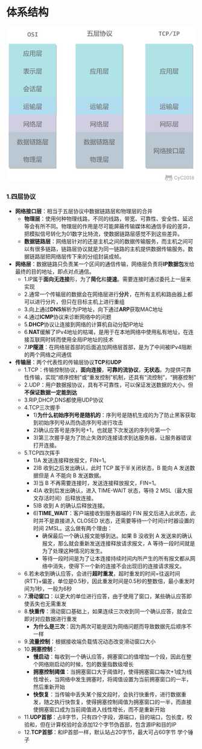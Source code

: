 # 体系结构
![TCP/IP体系结构](https://github.com/lmwis/data-structure-and-algorithm/blob/main/%E7%BD%91%E7%BB%9C/pic/TCPIP%E4%BD%93%E7%B3%BB%E7%BB%93%E6%9E%84.png)
### 1.四层协议
- **网络接口层**：相当于五层协议中数据链路层和物理层的合并
    - **物理层**：使用何种物理线路，不同的线路，带宽、可靠性、安全性、延迟等会有所不同。物理层的作用是尽可能屏蔽传输媒体和通信手段的差异，把模拟信号转化为01数字比特流，使数据链路层感觉不到这些差异。
    - **数据链路层**：网络层针对的还是主机之间的数据传输服务，而主机之间可以有很多链路，链路层协议就是为同一链路的主机提供数据传输服务。数据链路层把网络层传下来的分组封装成帧。
- **网络层**：数据链路只负责某一个区间的通信传输，网络层负责将**IP数据包**发给最终的目的地址，即点对点通信。
    - 1.IP属于**面向无连接**形，为了**简化**和**提速**。需要连接时通过委托上一层来实现
    - 2.通常一个传输层的数据会在网络层进行**分片**，在所有主机和路由器上都可以进行分片，但只在目标主机上进行重组
    - 3.向上通过**DNS**解析为IP地址，向下通过**ARP**获取MAC地址
    - 4.通过**ICMP**协议来诊断网络中的问题
    - 5.**DHCP**协议让连接到网络的计算机自动分配IP地址
    - 6.**NAT**缓解了IPv4地址的枯竭，是用于在本地网络中使用私有地址，在连接互联网时转而使用全局IP地址的技术
    - 7.**IP隧道**：在网络层首部的后面追加网络层首部，是为了中间被IPv4阻断的两个网络之间通信
- **传输层**：两个代表性的传输层协议**TCP**和**UDP**
    - 1.TCP：传输控制协议，**面向连接**，**可靠的流协议**，**无状态**。为提供可靠性传输，实现“顺序控制”或“重发控制”机制，还具有“流控制”，“拥塞控制”
    - 2.UDP：用户数据报协议，具有不可靠性，可以保证发送数据的大小，但**不保证数据一定能到达**
    - 3.RIP,DHCP,DNS都使用UDP协议
    - 4.TCP三次握手
        - 1)**为什么初始序列号是随机的**：序列号是随机生成的为了防止黑客获取到初始序列号从而伪造序列号进行攻击
        - 2)确认应答号是序列号+1，也就是下次发送的序列号第一个
        - 3)第三次握手是为了防止失效的连接请求到达服务器，让服务器错误打开连接。
    - 5.TCP四次挥手
        - 1)A 发送连接释放报文，FIN=1。
        - 2)B 收到之后发出确认，此时 TCP 属于半关闭状态，B 能向 A 发送数据但是 A 不能向 B 发送数据。
        - 3)当 B 不再需要连接时，发送连接释放报文，FIN=1。
        - 4)A 收到后发出确认，进入 TIME-WAIT 状态，等待 2 MSL（最大报文存活时间）后释放连接。
        - 5)B 收到 A 的确认后释放连接。
        - 6)**TIME_WAIT**：客户端接收到服务器端的 FIN 报文后进入此状态，此时并不是直接进入 CLOSED 状态，还需要等待一个时间计时器设置的时间 2MSL。这么做有两个理由：
            - 确保最后一个确认报文能够到达。如果 B 没收到 A 发送来的确认报文，那么就会重新发送连接释放请求报文，A 等待一段时间就是为了处理这种情况的发生。
            - 等待一段时间是为了让本连接持续时间内所产生的所有报文都从网络中消失，使得下一个新的连接不会出现旧的连接请求报文。
    - 6.若未收到确认应答，会进行**超时重发**，超时重发的时间=往返时间(RTT)+偏差，单位是0.5秒，因此重发时间是0.5秒的整数倍，最小重发时间为1秒，一般为6秒
    - 7.**滑动窗口**：以更大的单位进行应答，由于使用了窗口，某些确认应答即使丢失也无需重发
    - 8.**快重传**：滑动窗口基础上，如果连续三次收到同一个确认应答，就会立即对对应数据进行重发
        - **为什么是三次**：因为两次可能是因为网络问题而导致数据先后顺序不一样
    - 9.**流量控制**：根据接收端负载情况动态改变滑动窗口大小
    - 10.**拥塞控制**：
        - **慢启动**：每收到一个确认应答，拥塞窗口的值增加一个段，因此在整个网络刚启动的时候，包的数量指数级增长
        - **拥塞控制阈值**：当拥塞窗口大于阈值时，使得拥塞窗口每次+1成为线性增长，当网络中发生拥塞时，将阈值设置为当前拥塞窗口的一半，然后重新开始
        - **快恢复**：当传输中丢失某个报文段时，会执行快重传，进行数据重发，随之执行快恢复，使得拥塞控制阈值为拥塞窗口的一半，而直接使拥塞窗口成为当前阈值进入线性增长，而不是重新开始
    - 11.**UDP首部**：占8字节，只有四个字段，源端口，目的端口，包长度，校验和，但在计算校验时会添加12个字节伪首部，包含源IP和目的IP
    - 12.**TCP首部**：和IP首部一样，默认站占20字节，最大可占60字节
    学个锤子